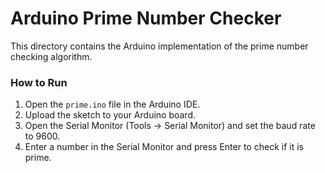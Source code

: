# Arduino Prime Number Checker

This directory contains the Arduino implementation of the prime number checking algorithm.

### How to Run

1. Open the `prime.ino` file in the Arduino IDE.
2. Upload the sketch to your Arduino board.
3. Open the Serial Monitor (Tools -> Serial Monitor) and set the baud rate to 9600.
4. Enter a number in the Serial Monitor and press Enter to check if it is prime.
